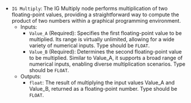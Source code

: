 - `IG Multiply`: The IG Multiply node performs multiplication of two floating-point values, providing a straightforward way to compute the product of two numbers within a graphical programming environment.
    - Inputs:
        - `Value_A` (Required): Specifies the first floating-point value to be multiplied. Its range is virtually unlimited, allowing for a wide variety of numerical inputs. Type should be `FLOAT`.
        - `Value_B` (Required): Determines the second floating-point value to be multiplied. Similar to Value_A, it supports a broad range of numerical inputs, enabling diverse multiplication scenarios. Type should be `FLOAT`.
    - Outputs:
        - `float`: The result of multiplying the input values Value_A and Value_B, returned as a floating-point number. Type should be `FLOAT`.
